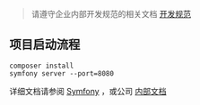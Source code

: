 > 请遵守企业内部开发规范的相关文档
[开发规范](https://e.gitee.com/baoxueyunjisuan/docs/624234/file/1496014/preview)

## 项目启动流程
```shell
composer install
symfony server --port=8080
```
详细文档请参阅 [Symfony](https://symfony.com/doc/current/index.html) ，或公司 [内部文档](https://e.gitee.com/baoxueyunjisuan/docs/624234/file/1496014/preview)
